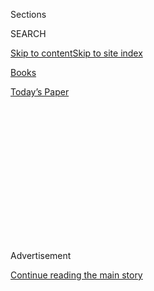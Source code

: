 <div id="app">

<div>

<div>

<div>

<div class="NYTAppHideMasthead css-1q2w90k e1suatyy0">

<div class="section css-ui9rw0 e1suatyy2">

<div class="css-eph4ug er09x8g0">

<div class="css-6n7j50">

</div>

<span class="css-1dv1kvn">Sections</span>

<div class="css-10488qs">

<span class="css-1dv1kvn">SEARCH</span>

</div>

[Skip to content](#site-content)[Skip to site
index](#site-index)

</div>

<div id="masthead-section-label" class="css-1wr3we4 eaxe0e00">

[Books](https://www.nytimes3xbfgragh.onion/section/books)

</div>

<div class="css-10698na e1huz5gh0">

</div>

</div>

<div id="masthead-bar-one" class="section hasLinks css-15hmgas e1csuq9d3">

<div class="css-uqyvli e1csuq9d0">

</div>

<div class="css-1uqjmks e1csuq9d1">

</div>

<div class="css-9e9ivx">

[](https://myaccount.nytimes3xbfgragh.onion/auth/login?response_type=cookie&client_id=vi)

</div>

<div class="css-1bvtpon e1csuq9d2">

[Today’s
Paper](https://www.nytimes3xbfgragh.onion/section/todayspaper)

</div>

</div>

</div>

</div>

<div data-aria-hidden="false">

<div id="site-content" data-role="main">

<div>

<div class="css-1aor85t" style="opacity:0.000000001;z-index:-1;visibility:hidden">

<div class="css-1hqnpie">

<div class="css-epjblv">

<span class="css-17xtcya">[Books](/section/books)</span><span class="css-x15j1o">|</span><span class="css-fwqvlz">Cherokee
Women Aim for a Better Life in ‘Crooked
Hallelujah’</span>

</div>

<div class="css-k008qs">

<div class="css-1iwv8en">

<span class="css-18z7m18"></span>

<div>

</div>

</div>

<span class="css-1n6z4y">https://nyti.ms/2VR31X3</span>

<div class="css-1705lsu">

<div class="css-4xjgmj">

<div class="css-4skfbu" data-role="toolbar" data-aria-label="Social Media Share buttons, Save button, and Comments Panel with current comment count" data-testid="share-tools">

  - 
  - 
  - 
  - 
    
    <div class="css-6n7j50">
    
    </div>

  - 

</div>

</div>

</div>

</div>

</div>

</div>

<div class="css-13pd83m">

</div>

<div id="top-wrapper" class="css-1sy8kpn">

<div id="top-slug" class="css-l9onyx">

Advertisement

</div>

[Continue reading the main
story](#after-top)

<div class="ad top-wrapper" style="text-align:center;height:100%;display:block;min-height:250px">

<div id="top" class="place-ad" data-position="top" data-size-key="top">

</div>

</div>

<div id="after-top">

</div>

</div>

<div id="sponsor-wrapper" class="css-1hyfx7x">

<div id="sponsor-slug" class="css-19vbshk">

Supported by

</div>

[Continue reading the main
story](#after-sponsor)

<div id="sponsor" class="ad sponsor-wrapper" style="text-align:center;height:100%;display:block">

</div>

<div id="after-sponsor">

</div>

</div>

[Books of The Times](/column/books-of-the-times "Books of The Times")

<div class="css-1vkm6nb ehdk2mb0">

# Cherokee Women Aim for a Better Life in ‘Crooked Hallelujah’

</div>

<div class="css-xt80pu e12qa4dv0">

<div class="css-18e8msd">

<div class="css-vp77d3 epjyd6m0">

<div class="css-1baulvz">

By [<span class="css-1baulvz last-byline" itemprop="name">Dwight
Garner</span>](https://www.nytimes3xbfgragh.onion/by/dwight-garner)

</div>

</div>

  - 
    
    <div class="css-ld3wwf e16638kd2">
    
    July 6,
    2020
    
    </div>

  - 
    
    <div class="css-4xjgmj">
    
    <div class="css-d8bdto" data-role="toolbar" data-aria-label="Social Media Share buttons, Save button, and Comments Panel with current comment count" data-testid="share-tools">
    
      - 
      - 
      - 
      - 
        
        <div class="css-6n7j50">
        
        </div>
    
      - 
    
    </div>
    
    </div>

</div>

</div>

<div class="css-79elbk" data-testid="photoviewer-wrapper">

<div class="css-z3e15g" data-testid="photoviewer-wrapper-hidden">

</div>

<div class="css-1a48zt4 ehw59r15" data-testid="photoviewer-children">

![<span class="css-cnj6d5 e1z0qqy90" itemprop="copyrightHolder"><span class="css-1ly73wi e1tej78p0">Credit...</span><span><span>.</span></span></span>](https://static01.graylady3jvrrxbe.onion/images/2020/07/07/books/06BOOKFORD1/06BOOKFORD1-articleLarge.png?quality=75&auto=webp&disable=upscale)

</div>

</div>

<div class="css-170u9t6">

<div class="css-u7fh8e">

<div class="css-79elbk">

Buy Book<span data-aria-hidden="true">
    ▾</span>

  - [Amazon](https://www.amazon.com/gp/search?index=books&tag=NYTBSREV-20&field-keywords=Crooked+Hallelujah+Kelli+Jo+Ford)
  - [Apple
    Books](https://du-gae-books-dot-nyt-du-prd.appspot.com/buy?title=Crooked+Hallelujah&author=Kelli+Jo+Ford)
  - [Barnes and
    Noble](https://www.anrdoezrs.net/click-7990613-11819508?url=https%3A%2F%2Fwww.barnesandnoble.com%2Fw%2F%3Fean%3D9780802149121)
  - [Books-A-Million](https://www.anrdoezrs.net/click-7990613-35140?url=https%3A%2F%2Fwww.booksamillion.com%2Fp%2FCrooked%2BHallelujah%2FKelli%2BJo%2BFord%2F9780802149121)
  - [Bookshop](https://bookshop.org/a/3546/9780802149121)
  - [Indiebound](https://www.indiebound.org/book/9780802149121?aff=NYT)

</div>

When you purchase an independently reviewed book through our site, we
earn an affiliate
commission.

</div>

</div>

<div class="section meteredContent css-1r7ky0e" name="articleBody" itemprop="articleBody">

<div class="css-1fanzo5 StoryBodyCompanionColumn">

<div class="css-53u6y8">

Cans of Aqua Net. Screen doors that flap. Ford Pintos. Wood-grained
contact paper on toilet lids. Cheap Zebco fishing reels. Sinead O’Connor
cassette tapes. Establishments with names like Padlock Pizza and DoRight
Donuts.

In her more than promising first novel, “Crooked Hallelujah,” Kelli Jo
Ford summons the details of minimum-wage life in the last quarter of the
20th century. She does this without cluttering her spare sentences,
which is why her details resonate.

Ford is a citizen of the Cherokee Nation of Oklahoma, and her book opens
in that state. In pickup trucks and cars with primer-painted doors, her
characters move between there and Texas during the 1980s oil bust and
later. They’re in flux, hoping to escape the sort of life one puts this
way: “All I’ve ever done is screw up and react.”

This is a novel in stories, a dread form in the wrong hands. The point
of view shifts, vertiginously, from one chapter to the next, as if you
are watching a heist from multiple security cameras. But “Crooked
Hallelujah” has a supple cohesiveness. It also has two primary and
subtly curving narrative arcs — those of a Cherokee mother and daughter,
Justine and Reney.

</div>

</div>

<div class="css-1fanzo5 StoryBodyCompanionColumn">

<div class="css-53u6y8">

When we first meet Justine, she’s a lanky 15. Her mother is a Holy
Roller who won’t let her play basketball because men will see her legs.
Justine’s father fled before she got to know him.

The men in “Crooked Hallelujah” are rarely more than distant louts, some
crueler than others. They compete to out-awful one another. They’re guys
who — maybe like all of us, I don’t know — seem to be on a perpetual,
fatuous search for Big Rock Candy Mountain.

Justine gets pregnant. Her life is so small that even Charles Manson’s
face on the cover of Rolling Stone calls to her. To join what remained
of his family would, at minimum, be a way out.

We find Justine holding down jobs in factories and honky tonks, usually
in back-to-back shifts. She sleeps with the wrong men. She has blue eyes
and calls herself “a hillbilly half-breed.” She’s fierce, especially
when it comes to the notion that her daughter should have a better life
than she has had.

Reney doesn’t know her father, either. She grows up mostly in Texas,
where Justine has moved to be with a man. She’s good with horses, and a
strong student. She ends up working at a Dairy Queen when a Pell grant
falls through.

</div>

</div>

<div class="css-1fanzo5 StoryBodyCompanionColumn">

<div class="css-53u6y8">

One man remembers Reney, in high school, as “a Cherokee princess, a wild
girl in the good classes, scary from behind the three-point line and
sneaky on defense.” Before long she’s drifting across the country, doing
banquet hall work, hoping to get into
college.

<div class="css-79elbk" data-testid="photoviewer-wrapper">

<div class="css-z3e15g" data-testid="photoviewer-wrapper-hidden">

</div>

<div class="css-1a48zt4 ehw59r15" data-testid="photoviewer-children">

<div class="css-zgakxe erfvjey0">

<span class="css-1ly73wi e1tej78p0">Image</span>

<div class="css-zjzyr8">

<div data-testid="lazyimage-container" style="height:464.6444444444445px">

</div>

</div>

</div>

<span class="css-16f3y1r e13ogyst0" data-aria-hidden="true">Kelli Jo
Ford, whose debut novel is “Crooked
Hallelujah.”</span><span class="css-cnj6d5 e1z0qqy90" itemprop="copyrightHolder"><span class="css-1ly73wi e1tej78p0">Credit...</span><span>Val
Ford Hancock</span></span>

</div>

</div>

As a writer, Ford is quietist. Her book reads like a series of acoustic
songs recorded on a single microphone in a bare room with a carpet.
There are times when you might wish for more boldness, but she never
puts a wrong foot. This is a writer who carefully husbands her
resources. Small scenes begin to glitter.

“Crooked Hallelujah” has an elegiac rather than a comic tone. Yet when I
combed back through my notes, I realized that so many moments had made
me smile. Her narrators walk through life saying things like “I tried to
smooth my hair and did my best to pull my shorts from my butt.”

There’s a moment in which Justine, when young, begs to go to Six Flags
with her father, who has briefly re-emerged. Her Church Lady mother says
to her: “If you want to ride a roller coaster in your first act as a
spiritual adult, so be it.”

Later, Reney sees her estranged grandfather in a doughnut shop. She
wants to accost him but can’t muster the nerve. He strides past her and
she thinks, “I was pretty sure I smelled his B.O. even after he was in
his truck throwing gravel.”

Justine defines college as a place where you take on debt “to study
books she could have read for free.”

</div>

</div>

<div class="css-1fanzo5 StoryBodyCompanionColumn">

<div class="css-53u6y8">

Some intense things happen in “Crooked Hallelujah.” There’s a robbery
and gunfire. Near the end, in the near future, fires seem to presage
increasingly apocalyptic events.

But Ford’s novel finds its center of gravity at the intimate human
level. Justine and Reney, angels flying too close to the ground, dismiss
the clean, managerial men who might give them access to the middle
class. They crave the bad boys, and in one scene Reney counts up some of
her mother’s lovers.

“There was the one who traveled around sharpening barbers’ razors and
scissors and prided himself on keeping the kitchen knives sharp,” Ford
writes. “There was a rodeo clown with the sweet dog and his own bag of
makeup. Then there was the one whose friend owned the bar where Justine
worked. This one wore a .38 Special in a holster he clipped to the
inside of his cowboy boot.”

Justine leaves the cowboy boot guy. After she does, he sneaks into the
factory where she works and puts poison ivy in her purse.

Stephen King paperbacks. Perms. Fried bologna sandwiches. Washing
machines on layaway. Arms that smell like Shower to Shower. Buick
LeSabres.

The details don’t matter, until they do.

</div>

</div>

</div>

<div>

</div>

<div>

</div>

<div>

</div>

<div>

<div id="bottom-wrapper" class="css-1ede5it">

<div id="bottom-slug" class="css-l9onyx">

Advertisement

</div>

[Continue reading the main
story](#after-bottom)

<div id="bottom" class="ad bottom-wrapper" style="text-align:center;height:100%;display:block;min-height:90px">

</div>

<div id="after-bottom">

</div>

</div>

</div>

</div>

</div>

## Site Index

<div>

</div>

## Site Information Navigation

  - [© <span>2020</span> <span>The New York Times
    Company</span>](https://help.nytimes3xbfgragh.onion/hc/en-us/articles/115014792127-Copyright-notice)

<!-- end list -->

  - [NYTCo](https://www.nytco.com/)
  - [Contact
    Us](https://help.nytimes3xbfgragh.onion/hc/en-us/articles/115015385887-Contact-Us)
  - [Work with us](https://www.nytco.com/careers/)
  - [Advertise](https://nytmediakit.com/)
  - [T Brand Studio](http://www.tbrandstudio.com/)
  - [Your Ad
    Choices](https://www.nytimes3xbfgragh.onion/privacy/cookie-policy#how-do-i-manage-trackers)
  - [Privacy](https://www.nytimes3xbfgragh.onion/privacy)
  - [Terms of
    Service](https://help.nytimes3xbfgragh.onion/hc/en-us/articles/115014893428-Terms-of-service)
  - [Terms of
    Sale](https://help.nytimes3xbfgragh.onion/hc/en-us/articles/115014893968-Terms-of-sale)
  - [Site
    Map](https://spiderbites.nytimes3xbfgragh.onion)
  - [Help](https://help.nytimes3xbfgragh.onion/hc/en-us)
  - [Subscriptions](https://www.nytimes3xbfgragh.onion/subscription?campaignId=37WXW)

</div>

</div>

</div>

</div>
